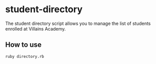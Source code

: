 # student-directory

The student directory script allows you to manage the list of students enrolled at Villains Academy.

## How to use ## 

```shell
ruby directory.rb
```
